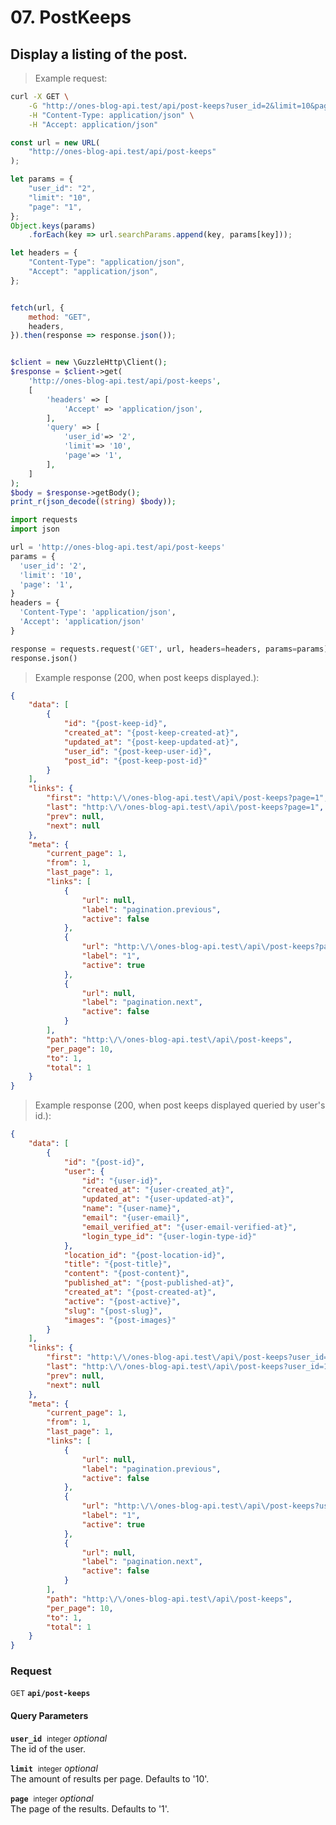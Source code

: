 # 07. PostKeeps


## Display a listing of the post.




> Example request:

```bash
curl -X GET \
    -G "http://ones-blog-api.test/api/post-keeps?user_id=2&limit=10&page=1" \
    -H "Content-Type: application/json" \
    -H "Accept: application/json"
```

```javascript
const url = new URL(
    "http://ones-blog-api.test/api/post-keeps"
);

let params = {
    "user_id": "2",
    "limit": "10",
    "page": "1",
};
Object.keys(params)
    .forEach(key => url.searchParams.append(key, params[key]));

let headers = {
    "Content-Type": "application/json",
    "Accept": "application/json",
};


fetch(url, {
    method: "GET",
    headers,
}).then(response => response.json());
```

```php

$client = new \GuzzleHttp\Client();
$response = $client->get(
    'http://ones-blog-api.test/api/post-keeps',
    [
        'headers' => [
            'Accept' => 'application/json',
        ],
        'query' => [
            'user_id'=> '2',
            'limit'=> '10',
            'page'=> '1',
        ],
    ]
);
$body = $response->getBody();
print_r(json_decode((string) $body));
```

```python
import requests
import json

url = 'http://ones-blog-api.test/api/post-keeps'
params = {
  'user_id': '2',
  'limit': '10',
  'page': '1',
}
headers = {
  'Content-Type': 'application/json',
  'Accept': 'application/json'
}

response = requests.request('GET', url, headers=headers, params=params)
response.json()
```


> Example response (200, when post keeps displayed.):

```json
{
    "data": [
        {
            "id": "{post-keep-id}",
            "created_at": "{post-keep-created-at}",
            "updated_at": "{post-keep-updated-at}",
            "user_id": "{post-keep-user-id}",
            "post_id": "{post-keep-post-id}"
        }
    ],
    "links": {
        "first": "http:\/\/ones-blog-api.test\/api\/post-keeps?page=1",
        "last": "http:\/\/ones-blog-api.test\/api\/post-keeps?page=1",
        "prev": null,
        "next": null
    },
    "meta": {
        "current_page": 1,
        "from": 1,
        "last_page": 1,
        "links": [
            {
                "url": null,
                "label": "pagination.previous",
                "active": false
            },
            {
                "url": "http:\/\/ones-blog-api.test\/api\/post-keeps?page=1",
                "label": "1",
                "active": true
            },
            {
                "url": null,
                "label": "pagination.next",
                "active": false
            }
        ],
        "path": "http:\/\/ones-blog-api.test\/api\/post-keeps",
        "per_page": 10,
        "to": 1,
        "total": 1
    }
}
```
> Example response (200, when post keeps displayed queried by user&#039;s id.):

```json
{
    "data": [
        {
            "id": "{post-id}",
            "user": {
                "id": "{user-id}",
                "created_at": "{user-created_at}",
                "updated_at": "{user-updated-at}",
                "name": "{user-name}",
                "email": "{user-email}",
                "email_verified_at": "{user-email-verified-at}",
                "login_type_id": "{user-login-type-id}"
            },
            "location_id": "{post-location-id}",
            "title": "{post-title}",
            "content": "{post-content}",
            "published_at": "{post-published-at}",
            "created_at": "{post-created-at}",
            "active": "{post-active}",
            "slug": "{post-slug}",
            "images": "{post-images}"
        }
    ],
    "links": {
        "first": "http:\/\/ones-blog-api.test\/api\/post-keeps?user_id=12&page=1",
        "last": "http:\/\/ones-blog-api.test\/api\/post-keeps?user_id=12&page=1",
        "prev": null,
        "next": null
    },
    "meta": {
        "current_page": 1,
        "from": 1,
        "last_page": 1,
        "links": [
            {
                "url": null,
                "label": "pagination.previous",
                "active": false
            },
            {
                "url": "http:\/\/ones-blog-api.test\/api\/post-keeps?user_id=12&page=1",
                "label": "1",
                "active": true
            },
            {
                "url": null,
                "label": "pagination.next",
                "active": false
            }
        ],
        "path": "http:\/\/ones-blog-api.test\/api\/post-keeps",
        "per_page": 10,
        "to": 1,
        "total": 1
    }
}
```
<div id="execution-results-GETapi-post-keeps" hidden>
    <blockquote>Received response<span id="execution-response-status-GETapi-post-keeps"></span>:</blockquote>
    <pre class="json"><code id="execution-response-content-GETapi-post-keeps"></code></pre>
</div>
<div id="execution-error-GETapi-post-keeps" hidden>
    <blockquote>Request failed with error:</blockquote>
    <pre><code id="execution-error-message-GETapi-post-keeps"></code></pre>
</div>
<form id="form-GETapi-post-keeps" data-method="GET" data-path="api/post-keeps" data-authed="0" data-hasfiles="0" data-headers='{"Content-Type":"application\/json","Accept":"application\/json"}' onsubmit="event.preventDefault(); executeTryOut('GETapi-post-keeps', this);">
<h3>
    Request&nbsp;&nbsp;&nbsp;
    </h3>
<p>
<small class="badge badge-green">GET</small>
 <b><code>api/post-keeps</code></b>
</p>
<h4 class="fancy-heading-panel"><b>Query Parameters</b></h4>
<p>
<b><code>user_id</code></b>&nbsp;&nbsp;<small>integer</small>     <i>optional</i> &nbsp;
<input type="number" name="user_id" data-endpoint="GETapi-post-keeps" data-component="query"  hidden>
<br>
The id of the user.
</p>
<p>
<b><code>limit</code></b>&nbsp;&nbsp;<small>integer</small>     <i>optional</i> &nbsp;
<input type="number" name="limit" data-endpoint="GETapi-post-keeps" data-component="query"  hidden>
<br>
The amount of results per page. Defaults to '10'.
</p>
<p>
<b><code>page</code></b>&nbsp;&nbsp;<small>integer</small>     <i>optional</i> &nbsp;
<input type="number" name="page" data-endpoint="GETapi-post-keeps" data-component="query"  hidden>
<br>
The page of the results. Defaults to '1'.
</p>
</form>



